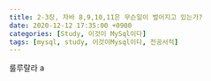 ```yaml
---
title: 2-3장, 자바 8,9,10,11은 무슨일이 벌어지고 있는가?
date: 2020-12-12 17:35:00 +0900
categories: [Study, 이것이 MySql이다]
tags: [mysql, study, 이것이Mysql이다, 전공서적]
---
```


룰루랄라
a
